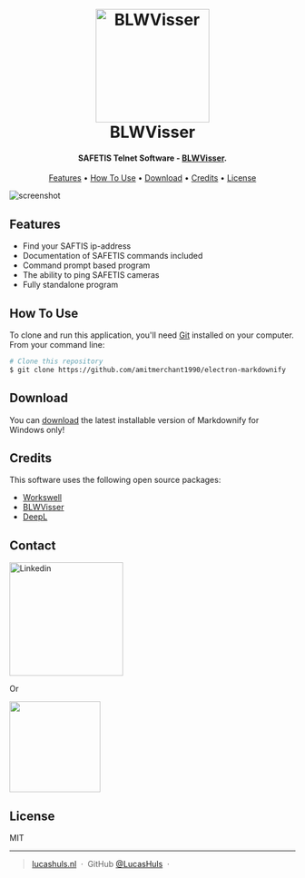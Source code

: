 
<h1 align="center">
  <br>
  <a href="https://blwvisser.nl"><img src="http://www.blwvisser.nl/wp-content/uploads/2020/09/icoon.png" alt="BLWVisser" width="200"></a>
  <br>
  BLWVisser
  <br>
</h1>

<h4 align="center">SAFETIS Telnet Software - <a href="https://blwvisser.nl" target="_blank">BLWVisser</a>.</h4>

<p align="center">
  <a href="#features">Features</a> •
  <a href="#how-to-use">How To Use</a> •
  <a href="#download">Download</a> •
  <a href="#credits">Credits</a> •
  <a href="#license">License</a>
</p>

![screenshot](https://raw.githubusercontent.com/amitmerchant1990/electron-markdownify/master/app/img/markdownify.gif)

## Features

* Find your SAFTIS ip-address
* Documentation of SAFETIS commands included
* Command prompt based program
* The ability to ping SAFETIS cameras
* Fully standalone program

## How To Use

To clone and run this application, you'll need [Git](https://git-scm.com) installed on your computer. From your command line:

```bash
# Clone this repository
$ git clone https://github.com/amitmerchant1990/electron-markdownify
```

## Download

You can [download](https://github.com/amitmerchant1990/electron-markdownify/releases/tag/v1.2.0) the latest installable version of Markdownify for Windows only!

## Credits

This software uses the following open source packages:

- [Workswell](https://workswell.eu/)
- [BLWVisser](https://blwvisser.nl/)
- [DeepL](https://deepl.com/)

## Contact

<a href="https://www.linkedin.com/in/lucas-huls-261821194" target="_blank"><img src="https://github.com/LucasHuls/BLWVisser-Workswell-Safetis-Software/blob/main/app/img/button-linkedin.png" alt="Linkedin" width="200"></a>

<p>Or</p> 

<a href="mailto:prive@lucashuls.nl">
	<img src="https://i0.wp.com/ewmigration.com/wp-content/uploads/2018/05/Send-Email-Button-PNG-Photos.png?fit=639%2C226&ssl=1&w=640" width="160">
</a>

## License

MIT

---

> [lucashuls.nl](https://lucashuls.nl) &nbsp;&middot;&nbsp;
> GitHub [@LucasHuls](https://github.com/LucasHuls) &nbsp;&middot;&nbsp;

